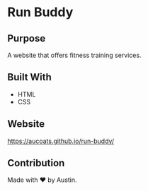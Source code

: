 # Run Buddy

## Purpose
A website that offers fitness training services. 

## Built With
* HTML
* CSS

## Website
https://aucoats.github.io/run-buddy/

## Contribution
Made with :heart: by Austin.
